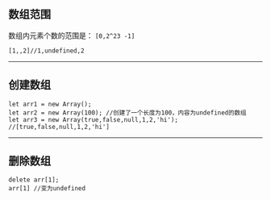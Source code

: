## 数组范围
数组内元素个数的范围是： `[0,2^23 -1]`

    [1,,2]//1,undefined,2

- - -
## 创建数组

    let arr1 = new Array();
    let arr2 = new Array(100); //创建了一个长度为100，内容为undefined的数组
    let arr3 = new Array(true,false,null,1,2,'hi'); //[true,false,null,1,2,'hi']

- - -
## 删除数组

    delete arr[1];
    arr[1] //变为undefined
